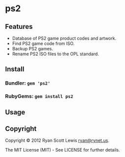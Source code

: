 # ps2

## Features

* Database of PS2 game product codes and artwork.
* Find PS2 game code from ISO.
* Backup PS2 games.
* Rename PS2 ISO files to the OPL standard.

## Install

### Bundler: `gem 'ps2'`

### RubyGems: `gem install ps2`

## Usage



## Copyright

Copyright © 2012 Ryan Scott Lewis <ryan@rynet.us>.

The MIT License (MIT) - See LICENSE for further details.

[backup]: http://www.copyright.gov/help/faq/faq-digital.html#backup